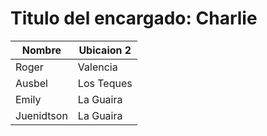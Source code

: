 
# Titulo del encargado: Charlie

| Nombre  | Ubicaion 2 |
|---------|----------|
| Roger    | Valencia   | 
| Ausbel    | Los Teques   |
| Emily   | La Guaira | 
| Juenidtson  | La Guaira   | 
